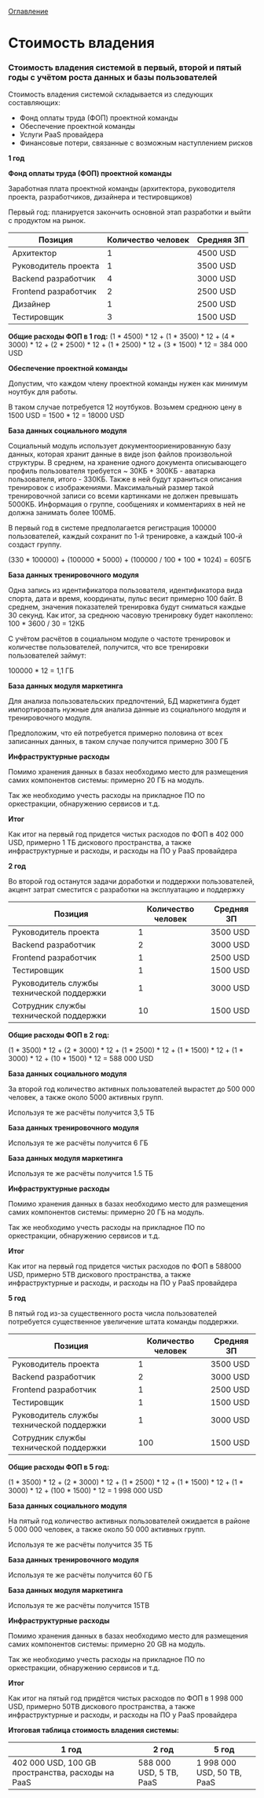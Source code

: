 [Оглавление](README.md)
# Стоимость владения

### Стоимость владения системой в первый, второй и пятый годы с учётом роста данных и базы пользователей

Стоимость владения системой складывается из следующих составляющих:

- Фонд оплаты труда (ФОП) проектной команды
- Обеспечение проектной команды
- Услуги PaaS провайдера
- Финансовые потери, связанные с возможным наступлением рисков

**1 год**

**Фонд оплаты труда (ФОП) проектной команды**

Заработная плата проектной команды (архитектора, руководителя проекта, разработчиков, дизайнера и тестировщиков)

Первый год: планируется закончить основной этап разработки и выйти с продуктом на рынок.

| Позиция | Количество человек | Средняя ЗП |
|---------|--------------------|------------|
|Архитектор| 1 | 4500 USD |
|Руководитель проекта| 1 | 3500 USD|
|Backend разработчик| 4 | 3000 USD|
|Frontend разработчик| 2 | 2500 USD|
|Дизайнер| 1| 2500 USD|
|Тестировщик| 3| 1500 USD|


**Общие расходы ФОП в 1 год:**
(1 * 4500) * 12 +
(1 * 3500) * 12 +
(4 * 3000) * 12 +
(2 * 2500) * 12 +
(1 * 2500) * 12 +
(3 * 1500) * 12 = 384 000 USD

**Обеспечение проектной команды**

Допустим, что каждом члену проектной команды нужен как минимум ноутбук для работы.

В таком случае потребуется 12 ноутбуков. Возьмем среднюю цену в 1500 USD = 1500 * 12 = 18000 USD

**База данных социального модуля**

Социальный модуль использует документоориенированную базу данных, которая хранит данные в виде json файлов 
произвольной структуры. 
В среднем, на хранение одного документа описывающего профиль пользователя требуется ~ 
30КБ + 300КБ - аватарка пользователя, итого - 330КБ.
Также в ней будут храниться описания тренировок с изображениями. Максимальный размер такой тренировочной записи 
со всеми картинками не должен превышать 5000КБ.
Информация о группе, сообщениях и комментариях в ней не должна занимать более 100МБ.

В первый год в системе предполагается регистрация 100000 пользователей, каждый сохранит по 1-й тренировке, а каждый 100-й 
создаст группу.

(330 * 100000) +
(100000 * 5000) +
(100000 / 100 * 100 * 1024) = 605ГБ

**База данных тренировочного модуля**

Одна запись из идентификатора пользователя, идентификатора вида спорта, дата и время, координаты, пульс весит примерно 100 байт.
В среднем, значения показателей тренировка будут сниматься каждые 30 секунд. Как итог, за среднюю часовую тренировку будет накоплено:
100 * 3600 / 30 = 12КБ

С учётом расчётов в социальном модуле о частоте тренировок и количестве пользователей, получится, что все тренировки пользователей займут:

100000 * 12 = 1,1 ГБ

**База данных модуля маркетинга**

Для анализа пользовательских предпочтений, БД маркетинга будет импортировать нужные для анализа данные из социального 
модуля и тренировочного модуля.

Предположим, что ей потребуется примерно половина от всех записанных данных, в таком случае получится примерно 300 ГБ


**Инфраструктурные расходы**

Помимо хранения данных в базах необходимо место для размещения самих компонентов системы: примерно 20 ГБ на модуль.

Так же необходимо учесть расходы на прикладное ПО по оркестракции, обнаружению сервисов и т.д.

**Итог**

Как итог на первый год придется чистых расходов по ФОП в 402 000 USD, примерно 1 ТБ дискового пространства, 
а также инфраструктурные и расходы, и расходы на ПО у PaaS провайдера



**2 год**

Во второй год останутся задачи доработки и поддержки пользователей, акцент затрат сместится с разработки на 
эксплуатацию и поддержку

| Позиция | Количество человек | Средняя ЗП |
|---------|--------------------|------------|
|Руководитель проекта| 1 | 3500 USD|
|Backend разработчик| 2 | 3000 USD|
|Frontend разработчик| 1 | 2500 USD|
|Тестировщик| 1| 1500 USD|
|Руководитель службы технической поддержки| 1| 3000 USD|
|Сотрудник службы технической поддержки| 10| 1500 USD|

**Общие расходы ФОП в 2 год:**

(1 * 3500) * 12 +
(2 * 3000) * 12 +
(1 * 2500) * 12 +
(1 * 1500) * 12 +
(1 * 3000) * 12 +
(10 * 1500) * 12 = 588 000 USD


**База данных социального модуля**

За второй год количество активных пользователей вырастет до 500 000 человек, а также около 5000 активных групп.

Используя те же расчёты получится 3,5 ТБ

**База данных тренировочного модуля**

Используя те же расчёты получится 6 ГБ

**База данных модуля маркетинга**

Используя те же расчёты получится 1.5 ТБ


**Инфраструктурные расходы**

Помимо хранения данных в базах необходимо место для размещения самих компонентов системы: примерно 20 ГБ на модуль.

Так же необходимо учесть расходы на прикладное ПО по оркестракции, обнаружению сервисов и т.д.


**Итог**

Как итог на первый год придется чистых расходов по ФОП в 588000 USD, примерно 5TB дискового пространства, 
а также инфраструктурные и расходы, и расходы на ПО у PaaS провайдера



**5 год**

В пятый год из-за существенного роста числа пользователей потребуется существенное увеличение штата команды поддержки.

| Позиция | Количество человек | Средняя ЗП |
|---------|--------------------|------------|
|Руководитель проекта| 1 | 3500 USD|
|Backend разработчик| 2 | 3000 USD|
|Frontend разработчик| 1 | 2500 USD|
|Тестировщик| 1| 1500 USD|
|Руководитель службы технической поддержки| 1| 3000 USD|
|Сотрудник службы технической поддержки| 100| 1500 USD|

**Общие расходы ФОП в 5 год:**

(1 * 3500) * 12 +
(2 * 3000) * 12 +
(1 * 2500) * 12 +
(1 * 1500) * 12 +
(1 * 3000) * 12 +
(100 * 1500) * 12 = 1 998 000 USD


**База данных социального модуля**

На пятый год количество активных пользователей ожидается в районе 5 000 000 человек, а также около 50 000 активных групп.

Используя те же расчёты получится 35 TБ

**База данных тренировочного модуля**

Используя те же расчёты получится 60 ГБ

**База данных модуля маркетинга**

Используя те же расчёты получится 15TB


**Инфраструктурные расходы**

Помимо хранения данных в базах необходимо место для размещения самих компонентов системы: примерно 20 GB на модуль.

Так же необходимо учесть расходы на прикладное ПО по оркестракции, обнаружению сервисов и т.д.


**Итог**

Как итог на пятый год придётся чистых расходов по ФОП в 1 998 000 USD, примерно 50TB дискового пространства, 
а также инфраструктурные и расходы, и расходы на ПО у PaaS провайдера

**Итоговая таблица стоимость владения системы:**

|1 год | 2 год | 5 год|
|------|-------|------|
|402 000 USD, 100 GB пространства, расходы на PaaS|588 000 USD, 5 TB, PaaS|1 998 000 USD, 50 TB, PaaS|
